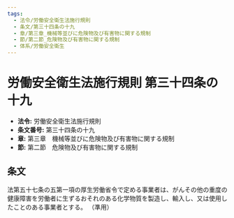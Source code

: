 ```yaml
---
tags:
  - 法令/労働安全衛生法施行規則
  - 条文/第三十四条の十九
  - 章/第三章_機械等並びに危険物及び有害物に関する規制
  - 節/第二節_危険物及び有害物に関する規制
  - 体系/労働安全衛生
---
```

# 労働安全衛生法施行規則 第三十四条の十九

- **法令:** 労働安全衛生法施行規則
- **条文番号:** 第三十四条の十九
- **章:** 第三章　機械等並びに危険物及び有害物に関する規制
- **節:** 第二節　危険物及び有害物に関する規制

## 条文
法第五十七条の五第一項の厚生労働省令で定める事業者は、がんその他の重度の健康障害を労働者に生ずるおそれのある化学物質を製造し、輸入し、又は使用したことのある事業者とする。
（準用）

